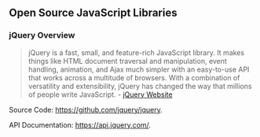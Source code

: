 ## Open Source JavaScript Libraries

### jQuery Overview

> jQuery is a fast, small, and feature-rich JavaScript library. It makes things like HTML document traversal and manipulation, event handling, animation, and Ajax much simpler with an easy-to-use API that works across a multitude of browsers. With a combination of versatility and extensibility, jQuery has changed the way that millions of people write JavaScript. - [jQuery Website](https://jquery.com/)

Source Code: https://github.com/jquery/jquery.

API Documentation: https://api.jquery.com/.
